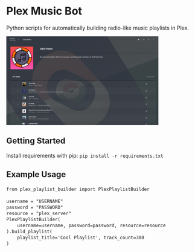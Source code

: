# Plex Music Bot

Python scripts for automatically building radio-like music playlists in Plex.

<img src="plex_music_bot_readme_screenshot.png" align="center" alt="Example Plex Music Bot playlist" width="80%">


## Getting Started

Install requirements with pip: `pip install -r requirements.txt`


## Example Usage

```
from plex_playlist_builder import PlexPlaylistBuilder

username = "USERNAME"
password = "PASSWORD"
resource = "plex_server"
PlexPlaylistBuilder(
	username=username, password=password, resource=resource
).build_playlist(
	playlist_title='Cool Playlist', track_count=300
)
```
